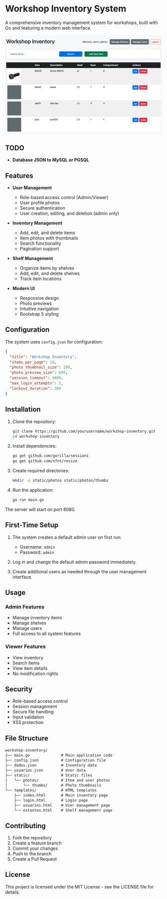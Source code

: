 # Workshop Inventory System

A comprehensive inventory management system for workshops, built with Go and featuring a modern web interface.

![Screenshot of the Workshop Inventory System](system.png)

## TODO
- **Database JSON to MySQL or PGSQL**

## Features

- **User Management**
  - Role-based access control (Admin/Viewer)
  - User profile photos
  - Secure authentication
  - User creation, editing, and deletion (admin only)

- **Inventory Management**
  - Add, edit, and delete items
  - Item photos with thumbnails
  - Search functionality
  - Pagination support

- **Shelf Management**
  - Organize items by shelves
  - Add, edit, and delete shelves
  - Track item locations

- **Modern UI**
  - Responsive design
  - Photo previews
  - Intuitive navigation
  - Bootstrap 5 styling

## Configuration

The system uses `config.json` for configuration:

```json
{
  "title": "Workshop Inventory",
  "items_per_page": 10,
  "photo_thumbnail_size": 100,
  "photo_preview_size": 600,
  "session_timeout": 3600,
  "max_login_attempts": 5,
  "lockout_duration": 300
}
```

## Installation

1. Clone the repository:
   ```bash
   git clone https://github.com/yourusername/workshop-inventory.git
   cd workshop-inventory
   ```

2. Install dependencies:
   ```bash
   go get github.com/gorilla/sessions
   go get github.com/nfnt/resize
   ```

3. Create required directories:
   ```bash
   mkdir -p static/photos static/photos/thumbs
   ```

4. Run the application:
   ```bash
   go run main.go
   ```

The server will start on port 8080.

## First-Time Setup

1. The system creates a default admin user on first run:
   - Username: `admin`
   - Password: `admin`

2. Log in and change the default admin password immediately.

3. Create additional users as needed through the user management interface.

## Usage

### Admin Features
- Manage inventory items
- Manage shelves
- Manage users
- Full access to all system features

### Viewer Features
- View inventory
- Search items
- View item details
- No modification rights

## Security

- Role-based access control
- Session management
- Secure file handling
- Input validation
- XSS protection

## File Structure

```
workshop-inventory/
├── main.go              # Main application code
├── config.json          # Configuration file
├── dados.json           # Inventory data
├── usuarios.json        # User data
├── static/              # Static files
│   └── photos/          # Item and user photos
│       └── thumbs/      # Photo thumbnails
└── templates/           # HTML templates
    ├── index.html       # Main inventory page
    ├── login.html       # Login page
    ├── usuarios.html    # User management page
    └── estantes.html    # Shelf management page
```

## Contributing

1. Fork the repository
2. Create a feature branch
3. Commit your changes
4. Push to the branch
5. Create a Pull Request

## License

This project is licensed under the MIT License - see the LICENSE file for details. 
